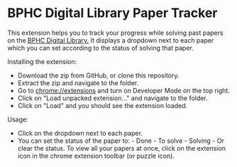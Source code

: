 # BPHC Digital Library Paper Tracker

This extension helps you to track your progress while solving past papers on the [BPHC Digital Library.](http://125.22.54.221:8080/jspui/) It displays a dropdown next to each paper which you can set according to the status of solving that paper.

Installing the extension:

- Download the zip from GitHub, or clone this repository.
- Extract the zip and navigate to the folder.
- Go to [chrome://extensions](chrome://extensions) and turn on Developer Mode on the top right.
- Click on "Load unpacked extension..." and navigate to the folder.
- Click on "Load" and you should see the extension loaded.

Usage:

- Click on the dropdown next to each paper.
- You can set the status of the paper to: - Done - To solve - Solving - Or clear the status.
  To view all your papers at once, click on the extension icon in the chrome extension toolbar (or puzzle icon).

